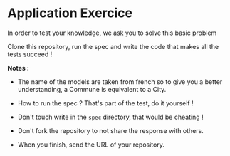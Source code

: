 # Application Exercice

In order to test your knowledge, we ask you to solve this basic problem

Clone this repository, run the spec and write the code that makes all the tests succeed !


**Notes :**

* The name of the models are taken from french so to give you a better understanding, a Commune is equivalent to a City.

* How to run the spec ? That's part of the test, do it yourself !

* Don't touch write in the `spec` directory, that would be cheating !

* Don't fork the repository to not share the response with others.

* When you finish, send the URL of your repository.
